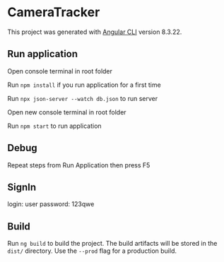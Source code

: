 # CameraTracker

This project was generated with [Angular CLI](https://github.com/angular/angular-cli) version 8.3.22.

## Run application

Open console terminal in root folder

Run `npm install` if you run application for a first time

Run `npx json-server --watch db.json` to run server

Open new console terminal in root folder

Run `npm start` to run application

## Debug

Repeat steps from Run Application then press F5

## SignIn

login: user
password: 123qwe

## Build

Run `ng build` to build the project. The build artifacts will be stored in the `dist/` directory. Use the `--prod` flag for a production build.